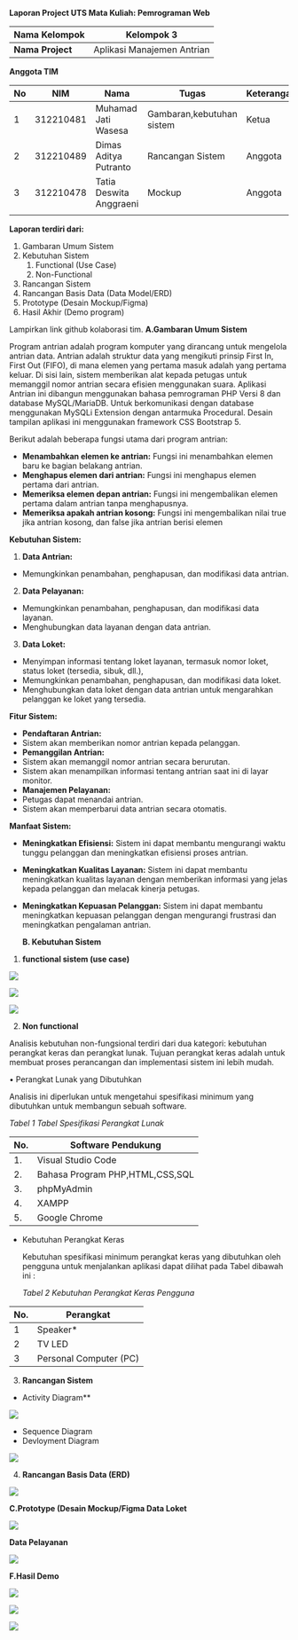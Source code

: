 ﻿**Laporan Project UTS           Mata Kuliah: Pemrograman Web** 



|**Nama Kelompok** |Kelompok 3 |
| - | - |
|**Nama Project** |Aplikasi Manajemen Antrian |

**Anggota TIM** 



|**No** |**NIM** |**Nama** |**Tugas** |**Keterangan** |
| - | - | - | - | - |
|1 |312210481 |Muhamad Jati Wasesa |Gambaran,kebutuhan sistem |Ketua |
|2 |312210489 |Dimas Aditya Putranto |Rancangan Sistem |Anggota |
|3 |312210478 |Tatia Deswita Anggraeni |Mockup |Anggota |
||||||
**Laporan terdiri dari:** 

1. Gambaran Umum Sistem 
1. Kebutuhan Sistem 
   1. Functional (Use Case) 
   1. Non-Functional 
1. Rancangan Sistem 
1. Rancangan Basis Data (Data Model/ERD) 
1. Prototype (Desain Mockup/Figma) 
1. Hasil Akhir (Demo program) 

Lampirkan link github kolaborasi tim. **A.Gambaran Umum Sistem** 

Program antrian adalah program komputer yang dirancang untuk mengelola antrian data. Antrian adalah struktur data yang mengikuti prinsip First In, First Out (FIFO), di mana elemen yang pertama masuk adalah yang pertama keluar. Di sisi lain, sistem memberikan alat kepada petugas untuk memanggil nomor antrian secara efisien menggunakan suara. Aplikasi Antrian ini dibangun menggunakan bahasa pemrograman PHP Versi 8 dan database MySQL/MariaDB. Untuk berkomunikasi dengan database menggunakan MySQLi Extension dengan antarmuka Procedural. Desain tampilan aplikasi ini menggunakan framework CSS Bootstrap 5.

Berikut adalah beberapa fungsi utama dari program antrian: 

- **Menambahkan elemen ke antrian:** Fungsi ini menambahkan elemen baru ke bagian belakang antrian. 
- **Menghapus elemen dari antrian:** Fungsi ini menghapus elemen pertama dari antrian. 
- **Memeriksa elemen depan antrian:** Fungsi ini mengembalikan elemen pertama dalam antrian tanpa menghapusnya. 
- **Memeriksa apakah antrian kosong:** Fungsi ini mengembalikan nilai true jika antrian kosong, dan false jika antrian berisi elemen 

**Kebutuhan Sistem:** 

1. **Data Antrian:** 
- Memungkinkan penambahan, penghapusan, dan modifikasi data antrian.  
2. **Data Pelayanan:** 
- Memungkinkan penambahan, penghapusan, dan modifikasi data layanan.  
- Menghubungkan data layanan dengan data antrian. 
3. **Data Loket:** 
- Menyimpan informasi tentang loket layanan, termasuk nomor loket, status loket (tersedia, sibuk, dll.), 
- Memungkinkan penambahan, penghapusan, dan modifikasi data loket. 
- Menghubungkan data loket dengan data antrian untuk mengarahkan pelanggan ke loket yang tersedia. 

**Fitur Sistem:** 

- **Pendaftaran Antrian:**  
- Sistem akan memberikan nomor antrian kepada pelanggan. 
- **Pemanggilan Antrian:**  
- Sistem akan memanggil nomor antrian secara berurutan. 
- Sistem akan menampilkan informasi tentang antrian saat ini di layar monitor.  
- **Manajemen Pelayanan:**  
- Petugas dapat menandai antrian. 
- Sistem akan memperbarui data antrian secara otomatis. 

**Manfaat Sistem:** 

- **Meningkatkan Efisiensi:** Sistem ini dapat membantu mengurangi waktu tunggu pelanggan dan meningkatkan efisiensi proses antrian.  
- **Meningkatkan Kualitas Layanan:** Sistem ini dapat membantu meningkatkan kualitas layanan dengan memberikan informasi yang jelas kepada pelanggan dan melacak kinerja petugas.  
- **Meningkatkan Kepuasan Pelanggan:** Sistem ini dapat membantu meningkatkan kepuasan pelanggan dengan mengurangi frustrasi dan meningkatkan pengalaman antrian.  

  **B. Kebutuhan Sistem** 

1. **functional sistem (use case)** 

![](Aspose.Words.381b3444-b514-42e7-8697-1e99c8db93ba.001.jpeg)

![](Aspose.Words.381b3444-b514-42e7-8697-1e99c8db93ba.002.jpeg)

![](Aspose.Words.381b3444-b514-42e7-8697-1e99c8db93ba.003.png)

2. **Non functional** 

Analisis kebutuhan non-fungsional terdiri dari dua kategori: kebutuhan perangkat keras dan perangkat lunak. Tujuan perangkat keras adalah untuk membuat proses perancangan dan implementasi sistem ini lebih mudah. 

• Perangkat Lunak yang Dibutuhkan  

Analisis ini diperlukan untuk mengetahui spesifikasi minimum yang dibutuhkan untuk membangun sebuah software.  

*Tabel 1 Tabel Spesifikasi Perangkat Lunak* 



|No. |Software Pendukung |
| - | - |
|1\. |Visual Studio Code |
|2\. |Bahasa Program PHP,HTML,CSS,SQL |
|3\. |phpMyAdmin |
|4\. |XAMPP |
|5\. |Google Chrome |

- Kebutuhan Perangkat Keras 

  Kebutuhan spesifikasi minimum perangkat keras yang dibutuhkan oleh pengguna untuk menjalankan aplikasi dapat dilihat pada Tabel dibawah ini : 

  *Tabel 2 Kebutuhan Perangkat Keras Pengguna* 



|No. |Perangkat |
| - | - |
|1 |Speaker* |
|2 |TV LED |
|3 |Personal Computer (PC) |

3. **Rancangan Sistem** 
- Activity Diagram** 

![](Aspose.Words.381b3444-b514-42e7-8697-1e99c8db93ba.004.jpeg)

- Sequence Diagram 
- Devloyment Diagram 

![](Aspose.Words.381b3444-b514-42e7-8697-1e99c8db93ba.005.png)

4. **Rancangan Basis Data (ERD)** 

![](Aspose.Words.381b3444-b514-42e7-8697-1e99c8db93ba.006.png)

**C.Prototype (Desain Mockup/Figma Data Loket** 

![](Aspose.Words.381b3444-b514-42e7-8697-1e99c8db93ba.007.jpeg)

**Data Pelayanan** 

![](Aspose.Words.381b3444-b514-42e7-8697-1e99c8db93ba.008.jpeg)

**F.Hasil Demo** 

![](Aspose.Words.381b3444-b514-42e7-8697-1e99c8db93ba.009.jpeg)

![](Aspose.Words.381b3444-b514-42e7-8697-1e99c8db93ba.010.jpeg)

![](Aspose.Words.381b3444-b514-42e7-8697-1e99c8db93ba.011.jpeg)
